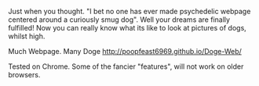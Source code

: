 Just when you thought.
"I bet no one has ever made psychedelic webpage centered around a curiously smug dog". 
Well your dreams are finally fulfilled! Now you can really know what its like to look at pictures of dogs, whilst high.

Much Webpage. Many Doge
http://poopfeast6969.github.io/Doge-Web/ 


Tested on Chrome. Some of the fancier "features", will not work on older browsers.
